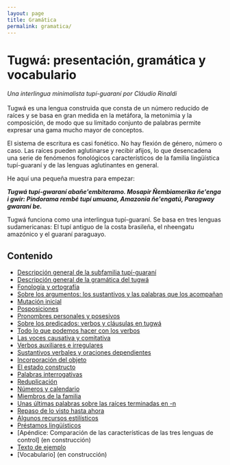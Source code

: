 ```yaml
---
layout: page
title: Gramática
permalink: gramatica/
---
```


# Tugwá: presentación, gramática y vocabulario


_Una interlingua minimalista tupí-guaraní por Cláudio Rinaldi_
<br>
<br>
Tugwá es una lengua construida que consta de un número reducido de raíces y se basa en gran medida en la metáfora, la metonimia y la composición, de modo que su limitado conjunto de palabras permite expresar una gama mucho mayor de conceptos.

El sistema de escritura es casi fonético. No hay flexión de género, número o caso. Las raíces pueden aglutinarse y recibir afijos, lo que desencadena una serie de fenómenos fonológicos característicos de la familia lingüística tupí-guaraní y de las lenguas aglutinantes en general.

He aquí una pequeña muestra para empezar:

_**Tugwá tupí-gwaraní abañe'embiteramo. Mosapir Ñembiamerika ñe'enga i gwir: Pindorama rembé tupí umuana, Amazonia ñe'engatú, Paragway gwaraní be.**_

Tugwá funciona como una interlingua tupí-guaraní. Se basa en tres lenguas sudamericanas: El tupí antiguo de la costa brasileña, el nheengatu amazónico y el guaraní paraguayo.

## Contenido
* [Descripción general de la subfamilia tupí-guaraní](gramatica/descripcion_general_de_la_subfamilia_tupi_guarani.md)
* [Descripción general de la gramática del tugwá](gramatica/descripcion_general_de_la_gramatica_del_tugwa.md)
* [Fonología y ortografía](gramatica/fonologia_y_ortografia.md)
* [Sobre los argumentos: los sustantivos y las palabras que los acompañan](gramatica/sobre_los_argumentos_los_sustantivos_y_las_palabras_que_los_acompanan.md)
* [Mutación inicial](gramatica/mutacion_inicial.md)
* [Posposiciones](gramatica/posposiciones.md)
* [Pronombres personales y posesivos](gramatica/pronombres_personales_y_posesivos.md)
* [Sobre los predicados: verbos y cláusulas en tugwá](gramatica/sobre_los_predicados_verbos_y_clausulas_en_tugwa.md)
* [Todo lo que podemos hacer con los verbos](gramatica/todo_lo_que_podemos_hacer_con_los_verbos.md)
* [Las voces causativa y comitativa](gramatica/las_voces_causativa_y_comitativa.md)
* [Verbos auxiliares e irregulares](gramatica/verbos_auxiliares_e_irregulares.md)
* [Sustantivos verbales y oraciones dependientes](gramatica/sustantivos_verbales_y_oraciones_dependientes.md)
* [Incorporación del objeto](gramatica/incorporacion_del_objeto.md)
* [El estado constructo](gramatica/el_estado_constructo.md)
* [Palabras interrogativas](gramatica/palabras_interrogativas.md)
* [Reduplicación](gramatica/reduplicacion.md)
* [Números y calendario](gramatica/numeros_y_calendario.md)
* [Miembros de la familia](gramatica/miembros_de_la_familia.md)
* [Unas últimas palabras sobre las raíces terminadas en -n](gramatica/unas_ultimas_palabras_sobre_las_raices_terminadas_en_n.md)
* [Repaso de lo visto hasta ahora](gramatica/repaso_de_lo_visto_hasta_ahora.md)
* [Algunos recursos estilísticos](gramatica/algunos_recursos_estilisticos.md)
* [Préstamos lingüísticos](gramatica/prestamos_linguisticos.md)
* [Apéndice: Comparación de las características de las tres lenguas de control]<!--(gramatica/apendice_comparacion_de_las_caracteristicas_de_las_tres_lenguas_de_control.md)--> (en construcción)
* [Texto de ejemplo](gramatica/texto_de_ejemplo.md)
* [Vocabulario]<!--(gramatica/vocabulario.md)--> (en construcción)
